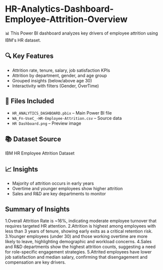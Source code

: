 # HR-Analytics-Dashboard-Employee-Attrition-Overview
📊 This Power BI dashboard analyzes key drivers of employee attrition using IBM's HR dataset.

## 🔍 Key Features
- Attrition rate, tenure, salary, job satisfaction KPIs
- Attrition by department, gender, and age group
- Grouped insights (below/above age 30)
- Interactivity with filters (Gender, OverTime)

## 📁 Files Included
- `HR_ANALYTICS_DASHBOARD.pbix` – Main Power BI file
- `WA_Fn-UseC_-HR-Employee-Attrition.csv` – Source data
- `HR Dashboard.png` – Preview image

## 📚 Dataset Source
IBM HR Employee Attrition Dataset

## 📈 Insights
- Majority of attrition occurs in early years
- Overtime and younger employees show higher attrition
- Sales and R&D are key departments to monitor
## Summary of Insights
1.Overall Attrition Rate is ~16%, indicating moderate employee turnover that requires targeted HR attention.
2.Attrition is highest among employees with less than 3 years of tenure, showing early exits as a critical retention risk.
3.Younger employees (under 30) and those working overtime are more likely to leave, highlighting demographic and workload concerns.
4.Sales and R&D departments show the highest attrition counts, suggesting a need for role-specific engagement strategies.
5.Attrited employees have lower job satisfaction and median salary, confirming that disengagement and compensation are key drivers.
